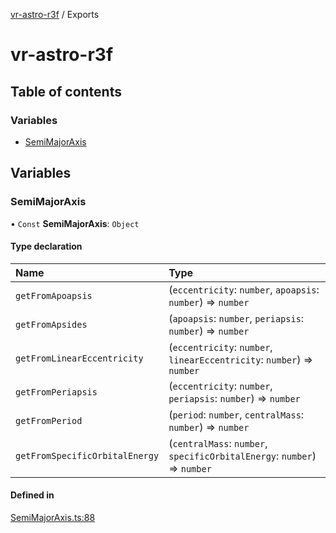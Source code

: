 [vr-astro-r3f](README.md) / Exports

# vr-astro-r3f

## Table of contents

### Variables

- [SemiMajorAxis](modules.md#semimajoraxis)

## Variables

### SemiMajorAxis

• `Const` **SemiMajorAxis**: `Object`

#### Type declaration

| Name | Type |
| :------ | :------ |
| `getFromApoapsis` | (`eccentricity`: `number`, `apoapsis`: `number`) => `number` |
| `getFromApsides` | (`apoapsis`: `number`, `periapsis`: `number`) => `number` |
| `getFromLinearEccentricity` | (`eccentricity`: `number`, `linearEccentricity`: `number`) => `number` |
| `getFromPeriapsis` | (`eccentricity`: `number`, `periapsis`: `number`) => `number` |
| `getFromPeriod` | (`period`: `number`, `centralMass`: `number`) => `number` |
| `getFromSpecificOrbitalEnergy` | (`centralMass`: `number`, `specificOrbitalEnergy`: `number`) => `number` |

#### Defined in

[SemiMajorAxis.ts:88](https://github.com/nagillimnayr/vr-astro-r3f/blob/1bbeeb6/src/simulation/math/orbital-elements/axes/SemiMajorAxis.ts#L88)
